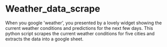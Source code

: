 # Weather_data_scrape
When you google 'weather', you presented by a lovely widget showing the current weather conditions and predictions for the next few days. This python script scrapes the current weather conditions for five cities and extracts the data into a google sheet.
